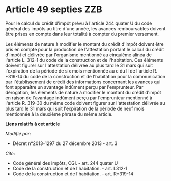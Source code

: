 # Article 49 septies ZZB

Pour le calcul du crédit d'impôt prévu à l'article 244 quater U du code général des impôts au titre d'une année, les avances
remboursables doivent être prises en compte dans leur totalité à compter du premier versement. 

Les éléments de nature à modifier le montant du crédit d'impôt doivent être pris en compte pour la production de
l'attestation portant le calcul du crédit d'impôt et délivrée par l'organisme mentionné au cinquième alinéa de l'article L.
312-1 du code de la construction et de l'habitation. Ces éléments doivent figurer sur l'attestation délivrée au plus tard le
31 mars qui suit l'expiration de la période de six mois mentionnée au c du II de l'article R. *319-14 du code de la
construction et de l'habitation pour la communication par l'établissement de crédit des informations concernant les avances
qui font apparaître un avantage indûment perçu par l'emprunteur. Par dérogation, les éléments de nature à modifier le montant
du crédit d'impôt en raison de l'avantage indûment perçu par l'emprunteur mentionné à l'article R. 319-30 du même code
doivent figurer sur l'attestation délivrée au plus tard le 31 mars qui suit l'expiration de la période de neuf mois
mentionnée à la deuxième phrase du même article.

**Liens relatifs à cet article**

_Modifié par_:

  - Décret n°2013-1297 du 27 décembre 2013 - art. 3

_Cite_:

  - Code général des impôts, CGI. - art. 244 quater U
  - Code de la construction et de l'habitation. - art. L312-1
  - Code de la construction et de l'habitation. - art. R*319-14
